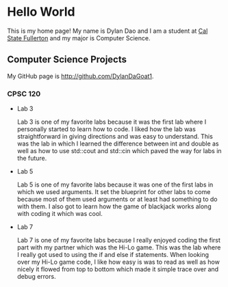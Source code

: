 # Hello World

This is my home page! My name is Dylan Dao and I am a student at [Cal State Fullerton](http://www.fullerton.edu/) and my major is Computer Science.

## Computer Science Projects

My GitHub page is http://github.com/DylanDaGoat1.

### CPSC 120

* Lab 3

   Lab 3 is one of my favorite labs because it was the first lab where I personally started to learn how to code. I liked how the lab was straightforward in giving directions and was easy to understand. This was the lab in which I learned the difference between int and double as well as how to use std::cout and std::cin which paved the way for labs in the future.

* Lab 5

    Lab 5 is one of my favorite labs because it was one of the first labs in which we used arguments. It set the blueprint for other labs to come because most of them used arguments or at least had something to do with them. I also got to learn how the game of blackjack works along with coding it which was cool.

* Lab 7

    Lab 7 is one of my favorite labs because I really enjoyed coding the first part with my partner which was the Hi-Lo game. This was the lab where I really got used to using the if and else if statements. When looking over my Hi-Lo game code, I like how easy is was to read as well as how nicely it flowed from top to bottom which made it simple trace over and debug errors.